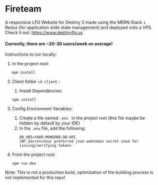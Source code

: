 # Fireteam

A responsive LFG Website for Destiny 2 made using the MERN Stack + Redux (for application wide state management) and deployed onto a VPS.      
Check it out: https://www.destinylfg.us

#### Currently, there are ~20-30 users/week on average!


Instructions to run locally:

 1) In the project root:
 ```
    npm install
 ```
    
 2) Client folder ```cd client``` : 
     1) Install Dependencies:
     ```
     npm install
     ```
 
 3) Config Environment Variables:
      1) Create a file named ```.env ```  in the project root (this file maybe be hidden by default by your IDE)
      2) In the ```.env``` file, add the following:
         ```
         DB_URI=YOUR-MONGODB-DB-URI
         JWT_Secret=Your preferred json webtoken secret used for issuing/verifying tokens
         ```
  4) From the project root:
     ```
     npm run dev
     ```
     
Note: This is not a production build, optimization of the building process is not implemented for this repo!
